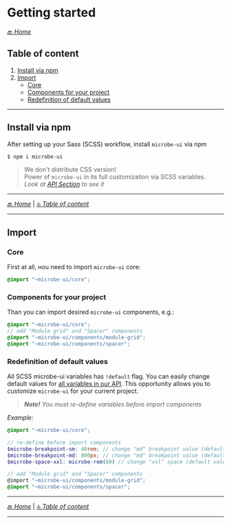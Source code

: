 # Getting started



[🔙 _Home_](./index.md)



## Table of content

1. [Install via npm](#install-via-npm)
1. [Import](#import)
    - [Core](#core)
    - [Components for your project](#components-for-your-project)
    - [Redefinition of default values](#redefinition-of-default-values)

---

## Install via npm

After setting up your Sass (SCSS) workflow, install `microbe-ui` via npm

```bash
$ npm i microbe-ui
```

> We don't distribute CSS version!  
> Power of `microbe-ui` in its full customization via SCSS variables.  
> _Look at [API Section](./api.md) to see it_  


---

[🔙 _Home_](./index.md) | [🔝 _Table of content_](#getting-started)

---


## Import

### Core

First at all, нou need to import `microbe-ui` core:

```scss
@import "~microbe-ui/core";
```

### Components for your project

Than you can import desired `microbe-ui` components, e.g.:

```scss
@import "~microbe-ui/core";
// add "Module grid" and "Spacer" components
@import "~microbe-ui/components/module-grid";
@import "~microbe-ui/components/spacer";
```

### Redefinition of default values

All SCSS microbe-ui variables has `!default` flag. You can easily change default values for [all variables in our API](./api.md#variables). This opportunity allows you to customize `microbe-ui` for your current project.

> _**Note!** You must re-define variables before import components_

_Example:_

```scss
@import "~microbe-ui/core";

// re-define before import components
$microbe-breakpoint-sm: 40rem; // change "md" breakpoint value (default value: `568px`) 
$microbe-breakpoint-md: 800px; // change "md" breakpoint value (default value: `768px`)
$microbe-space-xxl: microbe-rem(60) // change "xxl" space (default value: `microbe-rem(48)`)

// add "Module grid" and "Spacer" components
@import "~microbe-ui/components/module-grid";
@import "~microbe-ui/components/spacer";
```


---

[🔙 _Home_](./index.md) | [🔝 _Table of content_](#getting-started)

---

